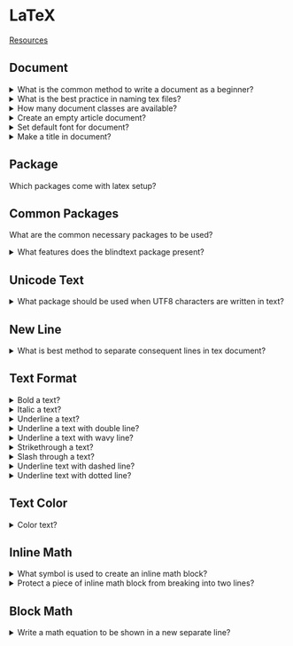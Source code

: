 # LaTeX
[Resources](README.md)

## Document

<details>
<summary>What is the common method to write a document as a beginner?</summary>

> **Description**
>
> Using online tex compiler: https://overleaf.com
>
> ---
> **Resources**
> - https://www.youtube.com/watch?v=0ivLZh9xK1Q&list=PL1D4EAB31D3EBC449&index=1
> ---
> **References**
> ---
</details>

<details>
<summary>What is the best practice in naming tex files?</summary>

> **Description**
>
> Do not use spaces in naming of tex files. Use hyphens or dots instead.
>
> ---
> **Resources**
> - https://www.youtube.com/watch?v=0ivLZh9xK1Q&list=PL1D4EAB31D3EBC449&index=1
> ---
> **References**
> ---
</details>

<details>
<summary>How many document classes are available?</summary>

> **Description**
>
> - article
> - exam
>
> ---
> **Resources**
> - https://www.youtube.com/watch?v=0ivLZh9xK1Q&list=PL1D4EAB31D3EBC449&index=1
> ---
> **References**
> ---
</details>

<details>
<summary>Create an empty article document?</summary>

> **Description**
>
> Documents should have at least one line of text to compile.
>
> ```tex
\documentclass{article}

\begin{document}
Sample text.
\end{document}
> ``````
>
> ---
> **Resources**
> - https://www.youtube.com/watch?v=0ivLZh9xK1Q&list=PL1D4EAB31D3EBC449&index=1
> - https://www.youtube.com/watch?v=cnEXgHFOxMU&list=PLLybgCU6QCGU2Hh8R3oCwZnVZry-ICY5R&index=2
> ---
> **References**
> ---
</details>

<details>
<summary>Set default font for document?</summary>

> **Description**
>
> ```tex
> \documentclass[11pt]{article}
>
> \begin{document}
> Sample Text
> \end{document}
> ``````
>
> ---
> **Resources**
> - https://www.youtube.com/watch?v=0ivLZh9xK1Q&list=PL1D4EAB31D3EBC449&index=1
> ---
> **References**
> ---
</details>

<details>
<summary>Make a title in document?</summary>

> **Description**
>
> ```tex
> \documentclass{article}
>
> \title{Sample Document}
> \author{Brian Salehi}
> \date{\today}
>
> \begin{document}
> \maketitle
> \end{document}
> ``````
>
> ---
> **Resources**
> - https://www.youtube.com/watch?v=0ivLZh9xK1Q&list=PL1D4EAB31D3EBC449&index=1
> ---
> **References**
> ---
</details>

## Package

Which packages come with latex setup?

## Common Packages

What are the common necessary packages to be used?

<details>
<summary>What features does the blindtext package present?</summary>

> **Description**
>
> ```tex
> \documentclass{article}
> \usepackage(blindtext)
>
> \begin{document}
> \blindtext
> \end{document}
> ``````
>
> ---
> **Resources**
> - https://www.youtube.com/watch?v=cnEXgHFOxMU&list=PLLybgCU6QCGU2Hh8R3oCwZnVZry-ICY5R&index=2
> ---
> **References**
> ---
</details>

## Unicode Text

<details>
<summary>What package should be used when UTF8 characters are written in text?</summary>

> **Description**
>
> ```tex
> \documentclass{article}
> \usepackage[utf8]{inputenc}
>
> \begin{document}
> Groß Text.
> \end{document}
> ``````
>
> ---
> **Resources**
> - https://www.youtube.com/watch?v=cnEXgHFOxMU&list=PLLybgCU6QCGU2Hh8R3oCwZnVZry-ICY5R&index=2
> ---
> **References**
> ---
</details>

## New Line

<details>
<summary>What is best method to separate consequent lines in tex document?</summary>

> **Description**
>
> Newline `\\` can be at the end of the line we want to break.
>
> ```tex
> Sample text.\\
> Next line of text.
> ``````
>
> ---
> **Resources**
> - https://www.youtube.com/watch?v=0ivLZh9xK1Q&list=PL1D4EAB31D3EBC449&index=1
> ---
> **References**
> ---
</details>

## Text Format

<details>
<summary>Bold a text?</summary>

> **Description**
>
> ```tex
> \textbf{Bold text}
> ``````
>
> ---
> **Resources**
> - https://latex-tutorial.com - https://latex-tutorial.com/underline-latex
> ---
> **References**
> ---
</details>

<details>
<summary>Italic a text?</summary>

> **Description**
>
> ```tex
> \textit{Italic text}
> ``````
>
> ---
> **Resources**
> - https://latex-tutorial.com - https://latex-tutorial.com/underline-latex
> ---
> **References**
> ---
</details>

<details>
<summary>Underline a text?</summary>

> **Description**
>
> ```tex
> \underline{Underline text}
> ``````
>
> ---
> **Resources**
> - https://latex-tutorial.com - https://latex-tutorial.com/underline-latex
> ---
> **References**
> ---
</details>

<details>
<summary>Underline a text with double line?</summary>

> **Description**
>
> ```tex
> usepackage(ulem)
>
> \underline{\underline{Double underline text}}
> \uuline{Double underline text}}
> ``````
>
> ---
> **Resources**
> - https://latex-tutorial.com - https://latex-tutorial.com/underline-latex
> ---
> **References**
> ---
</details>

<details>
<summary>Underline a text with wavy line?</summary>

> **Description**
>
> ```tex
> usepackage(ulem)
>
> \uwave{Wavy Underline text}
> ``````
>
> ---
> **Resources**
> - https://latex-tutorial.com - https://latex-tutorial.com/underline-latex
> ---
> **References**
> ---
</details>

<details>
<summary>Strikethrough a text?</summary>

> **Description**
>
> ```tex
> usepackage(ulem)
>
> \sout{Strikethrough text}
> ``````
>
> ---
> **Resources**
> - https://latex-tutorial.com - https://latex-tutorial.com/underline-latex
> ---
> **References**
> ---
</details>

<details>
<summary>Slash through a text?</summary>

> **Description**
>
> ```tex
> usepackage(ulem)
>
> \xout{Slashed out text}
> ``````
>
> ---
> **Resources**
> - https://latex-tutorial.com - https://latex-tutorial.com/underline-latex
> ---
> **References**
> ---
</details>

<details>
<summary>Underline text with dashed line?</summary>

> **Description**
>
> ```tex
> usepackage(ulem)
>
> \dashuline{Dash underline text}
> ``````
>
> ---
> **Resources**
> - https://latex-tutorial.com - https://latex-tutorial.com/underline-latex
> ---
> **References**
> ---
</details>

<details>
<summary>Underline text with dotted line?</summary>

> **Description**
>
> ```tex
> usepackage(ulem)
>
> \dotuline{Dotted underline text}
> ``````
>
> ---
> **Resources**
> - https://latex-tutorial.com - https://latex-tutorial.com/underline-latex
> ---
> **References**
> ---
</details>

## Text Color

<details>
<summary>Color text?</summary>

> **Description**
>
> ```tex
\documentclass[11pt]{article}
\usepackage{xcolor}

\begin{document}
\color{red}Colored Text
\end{document}
> ``````
>
> ---
> **Resources**
> - https://www.youtube.com/watch?v=0ivLZh9xK1Q&list=PL1D4EAB31D3EBC449&index=1
> ---
> **References**
> ---
</details>

## Inline Math

<details>
<summary>What symbol is used to create an inline math block?</summary>

> **Description**
>
> ```tex
> A rectangle has side lengths of $(x+1)$ and $(x+3)$.
> The equation $A(x) = x^2 + 4x + 3$ gives the area of the rectangle.
> ``````
>
> ---
> **Resources**
> - https://www.youtube.com/watch?v=0ivLZh9xK1Q&list=PL1D4EAB31D3EBC449&index=1
> ---
> **References**
> ---
</details>

<details>
<summary>Protect a piece of inline math block from breaking into two lines?</summary>

> **Description**
>
> Surround the math block with curly braces `${ equation }$` to protect it from
> breakage.
>
> ```tex
> A rectangle has side lengths of $(x+1)$ and $(x+3)$.
> The equation ${A(x) = x^2 + 4x + 3}$ gives the area of the rectangle.
> ``````
>
> ---
> **Resources**
> - https://www.youtube.com/watch?v=0ivLZh9xK1Q&list=PL1D4EAB31D3EBC449&index=1
> ---
> **References**
> ---
</details>

## Block Math

<details>
<summary>Write a math equation to be shown in a new separate line?</summary>

> **Description**
>
> ```tex
> The equation $${A(x) = x^2 + 4x + 3}$$ gives the area of the rectangle.
> ``````
>
> ---
> **Resources**
> - https://www.youtube.com/watch?v=0ivLZh9xK1Q&list=PL1D4EAB31D3EBC449&index=1
> ---
> **References**
> ---
</details>

